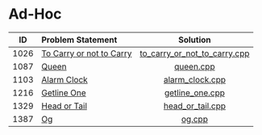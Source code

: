 # Ad-Hoc

|  ID  |      Problem Statement       |             Solution             |
|:----:|:-----------------------------|:--------------------------------:|
| 1026 | [To Carry or not to Carry][] | [to_carry_or_not_to_carry.cpp][] |
| 1087 | [Queen][]                    | [queen.cpp][]                    |
| 1103 | [Alarm Clock][]              | [alarm_clock.cpp][]              |
| 1216 | [Getline One][]              | [getline_one.cpp][]              |
| 1329 | [Head or Tail][]             | [head_or_tail.cpp][]             |
| 1387 | [Og][]                       | [og.cpp][]                       |

[To Carry or not to Carry]: https://www.urionlinejudge.com.br/judge/en/problems/view/1026
[Queen]:                    https://www.urionlinejudge.com.br/judge/en/problems/view/1087
[Alarm Clock]:              https://www.urionlinejudge.com.br/judge/en/problems/view/1103
[Getline One]:              https://www.urionlinejudge.com.br/judge/en/problems/view/1216
[Head or Tail]:             https://www.urionlinejudge.com.br/judge/en/problems/view/1329
[Og]:                       https://www.urionlinejudge.com.br/judge/en/problems/view/1387

[to_carry_or_not_to_carry.cpp]: to_carry_or_not_to_carry.cpp
[queen.cpp]:                    tda_rational.cpp
[alarm_clock.cpp]:              alarm_clock.cpp
[getline_one.cpp]:              getline_one.cpp
[head_or_tail.cpp]:             head_or_tail.cpp
[og.cpp]:                       og.cpp
